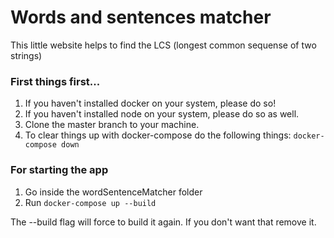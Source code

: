 # Words and sentences matcher

This little website helps to find the LCS (longest common sequense of two strings)

### First things first...

1. If you haven't installed docker on your system, please do so!
2. If you haven't installed node on your system, please do so as well.
3. Clone the master branch to your machine.
4. To clear things up with docker-compose do the following things:
 `docker-compose down`

### For starting the app

1. Go inside the wordSentenceMatcher folder
2. Run
`docker-compose up --build`

The --build flag will force to build it again. If you don't want that remove it.
